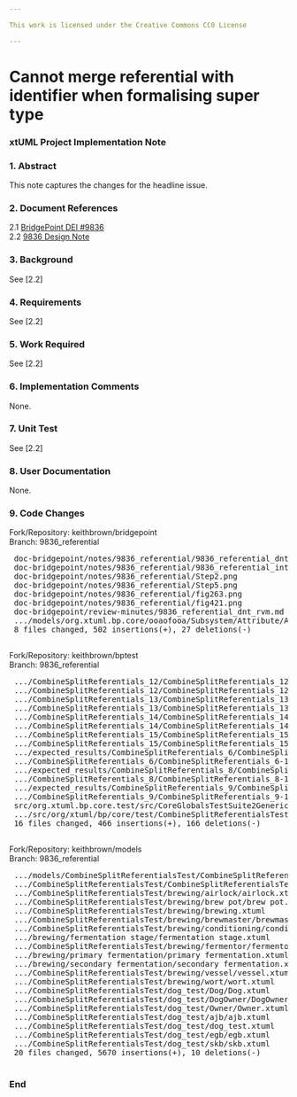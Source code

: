 ```yaml
---

This work is licensed under the Creative Commons CC0 License

---
```


# Cannot merge referential with identifier when formalising super type   
### xtUML Project Implementation Note


### 1. Abstract
This note captures the changes for the headline issue.

### 2. Document References

<a id="2.1"></a>2.1 [BridgePoint DEI #9836](https://support.onefact.net/issues/9836)    
<a id="2.2"></a>2.2 [9836 Design Note](https://github.com/xtuml/bridgepoint/blob/master/doc-bridgepoint/notes/9836_referential/9836_referential_dnt.md)    

### 3. Background

See [2.2]  

### 4. Requirements

See [2.2]  

### 5. Work Required

See [2.2]  

### 6. Implementation Comments

None.  

### 7. Unit Test

See [2.2]  

### 8. User Documentation

None.  

### 9. Code Changes

Fork/Repository: keithbrown/bridgepoint   
Branch: 9836_referential

<pre>
 doc-bridgepoint/notes/9836_referential/9836_referential_dnt.md                  | 221 ++++++++++++++++++++++++++++++++++++++
 doc-bridgepoint/notes/9836_referential/9836_referential_int.md                  | 105 ++++++++++++++++++
 doc-bridgepoint/notes/9836_referential/Step2.png                                | Bin 0 -> 83173 bytes
 doc-bridgepoint/notes/9836_referential/Step5.png                                | Bin 0 -> 79778 bytes
 doc-bridgepoint/notes/9836_referential/fig263.png                               | Bin 0 -> 298975 bytes
 doc-bridgepoint/notes/9836_referential/fig421.png                               | Bin 0 -> 289322 bytes
 doc-bridgepoint/review-minutes/9836_referential_dnt_rvm.md                      |  45 ++++++++
 .../models/org.xtuml.bp.core/ooaofooa/Subsystem/Attribute/Attribute.xtuml       | 151 ++++++++++++++++++++++----
 8 files changed, 502 insertions(+), 27 deletions(-)

</pre>

Fork/Repository: keithbrown/bptest   
Branch: 9836_referential

<pre>
 .../CombineSplitReferentials_12/CombineSplitReferentials_12-112                 |   4 +-
 .../CombineSplitReferentials_12/CombineSplitReferentials_12-112.jpg             | Bin 118700 -> 124572 bytes
 .../CombineSplitReferentials_13/CombineSplitReferentials_13-112                 |   4 +-
 .../CombineSplitReferentials_13/CombineSplitReferentials_13-112.jpg             | Bin 117859 -> 123701 bytes
 .../CombineSplitReferentials_14/CombineSplitReferentials_14-112                 | 117 ++++++++++++
 .../CombineSplitReferentials_14/CombineSplitReferentials_14-112.jpg             | Bin 0 -> 98537 bytes
 .../CombineSplitReferentials_15/CombineSplitReferentials_15-112                 | 117 ++++++++++++
 .../CombineSplitReferentials_15/CombineSplitReferentials_15-112.jpg             | Bin 0 -> 98537 bytes
 .../expected_results/CombineSplitReferentials_6/CombineSplitReferentials_6-112  |   4 +-
 .../CombineSplitReferentials_6/CombineSplitReferentials_6-112.jpg               | Bin 120789 -> 126591 bytes
 .../expected_results/CombineSplitReferentials_8/CombineSplitReferentials_8-112  |   4 +-
 .../CombineSplitReferentials_8/CombineSplitReferentials_8-112.jpg               | Bin 120223 -> 126032 bytes
 .../expected_results/CombineSplitReferentials_9/CombineSplitReferentials_9-112  |   4 +-
 .../CombineSplitReferentials_9/CombineSplitReferentials_9-112.jpg               | Bin 119584 -> 125480 bytes
 src/org.xtuml.bp.core.test/src/CoreGlobalsTestSuite2Generics.java               |  15 +-
 .../src/org/xtuml/bp/core/test/CombineSplitReferentialsTestGenerics.java        | 363 +++++++++++++++++++++++---------------
 16 files changed, 466 insertions(+), 166 deletions(-)

</pre>

Fork/Repository: keithbrown/models   
Branch: 9836_referential

<pre>
 .../models/CombineSplitReferentialsTest/CombineSplitReferentialsTest.xtuml      |   30 +-
 .../CombineSplitReferentialsTest/CombineSplitReferentialsTest.xtuml             |   62 +-
 .../CombineSplitReferentialsTest/brewing/airlock/airlock.xtuml                  |  147 +++
 .../CombineSplitReferentialsTest/brewing/brew pot/brew pot.xtuml                |   88 ++
 .../CombineSplitReferentialsTest/brewing/brewing.xtuml                          | 2356 +++++++++++++++++++++++++++++++++++++
 .../CombineSplitReferentialsTest/brewing/brewmaster/brewmaster.xtuml            |   73 ++
 .../CombineSplitReferentialsTest/brewing/conditioning/conditioning.xtuml        |  135 +++
 .../brewing/fermentation stage/fermentation stage.xtuml                         |  193 +++
 .../CombineSplitReferentialsTest/brewing/fermentor/fermentor.xtuml              |  207 ++++
 .../brewing/primary fermentation/primary fermentation.xtuml                     |  135 +++
 .../brewing/secondary fermentation/secondary fermentation.xtuml                 |  135 +++
 .../CombineSplitReferentialsTest/brewing/vessel/vessel.xtuml                    |   55 +
 .../CombineSplitReferentialsTest/brewing/wort/wort.xtuml                        |  142 +++
 .../CombineSplitReferentialsTest/dog_test/Dog/Dog.xtuml                         |  203 ++++
 .../CombineSplitReferentialsTest/dog_test/DogOwner/DogOwner.xtuml               |  168 +++
 .../CombineSplitReferentialsTest/dog_test/Owner/Owner.xtuml                     |   55 +
 .../CombineSplitReferentialsTest/dog_test/ajb/ajb.xtuml                         |   55 +
 .../CombineSplitReferentialsTest/dog_test/dog_test.xtuml                        | 1257 ++++++++++++++++++++
 .../CombineSplitReferentialsTest/dog_test/egb/egb.xtuml                         |   55 +
 .../CombineSplitReferentialsTest/dog_test/skb/skb.xtuml                         |  129 ++
 20 files changed, 5670 insertions(+), 10 deletions(-)

</pre>

### End

